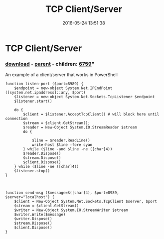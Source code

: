 ﻿---
pid:            6355
parent:         4601
children:       6759
poster:         rtsssdada
title:          TCP Client/Server
date:           2016-05-24 13:51:38
format:         posh
---

# TCP Client/Server

### [download](6355.ps1) - [parent](4601.md) - children: [6759](6759.md)"

An example of a client/server that works in PowerShell

```posh
function listen-port ($port=8989) {
    $endpoint = new-object System.Net.IPEndPoint ([system.net.ipaddress]::any, $port)
    $listener = new-object System.Net.Sockets.TcpListener $endpoint
    $listener.start()

    do {
        $client = $listener.AcceptTcpClient() # will block here until connection
        $stream = $client.GetStream();
        $reader = New-Object System.IO.StreamReader $stream
        do {

            $line = $reader.ReadLine()
            write-host $line -fore cyan
        } while ($line -and $line -ne ([char]4))
        $reader.Dispose()
        $stream.Dispose()
        $client.Dispose()
    } while ($line -ne ([char]4))
    $listener.stop()
}



function send-msg ($message=$([char]4), $port=8989, $server="localhost") {
    $client = New-Object System.Net.Sockets.TcpClient $server, $port
    $stream = $client.GetStream()
    $writer = New-Object System.IO.StreamWriter $stream
    $writer.Write($message)
    $writer.Dispose()
    $stream.Dispose()
    $client.Dispose()
}
```
